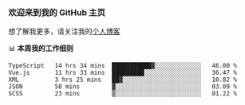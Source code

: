 ### 欢迎来到我的 GitHub 主页

想了解我更多，请关注我的[个人博客](https://leoku.top)


📊 **本周我的工作细则**
<!--START_SECTION:waka-->
```text
TypeScript   14 hrs 34 mins  ███████████▓░░░░░░░░░░░░░   46.00 % 
Vue.js       11 hrs 33 mins  █████████░░░░░░░░░░░░░░░░   36.47 % 
XML          3 hrs 25 mins   ██▓░░░░░░░░░░░░░░░░░░░░░░   10.82 % 
JSON         58 mins         ▓░░░░░░░░░░░░░░░░░░░░░░░░   03.09 % 
SCSS         23 mins         ▒░░░░░░░░░░░░░░░░░░░░░░░░   01.22 % 
```
<!--END_SECTION:waka-->
